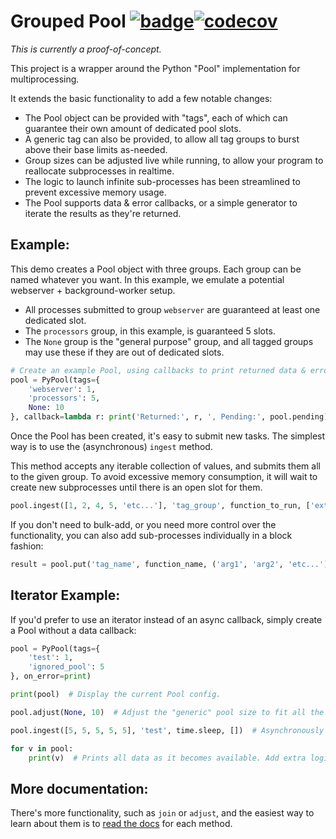 # Grouped Pool [![badge](https://action-badges.now.sh/shadowmoose/PyGroupedPool)](https://github.com/shadowmoose/PyGroupedPool/actions)[![codecov](https://codecov.io/gh/shadowmoose/PyGroupedPool/branch/master/graph/badge.svg)](https://codecov.io/gh/shadowmoose/PyGroupedPool)

*This is currently a proof-of-concept.*

This project is a wrapper around the Python "Pool" implementation for multiprocessing.

It extends the basic functionality to add a few notable changes:

+ The Pool object can be provided with "tags", each of which can guarantee their own amount of dedicated pool slots.
+ A generic tag can also be provided, to allow all tag groups to burst above their base limits as-needed.
+ Group sizes can be adjusted live while running, to allow your program to reallocate subprocesses in realtime.
+ The logic to launch infinite sub-processes has been streamlined to prevent excessive memory usage.
+ The Pool supports data & error callbacks, or a simple generator to iterate the results as they're returned.

## Example:

This demo creates a Pool object with three groups. Each group can be named whatever you want. 
In this example, we emulate a potential webserver + background-worker setup.

+ All processes submitted to group `webserver` are guaranteed at least one dedicated slot.
+ The `processors` group, in this example, is guaranteed 5 slots.
+ The `None` group is the "general purpose" group, and all tagged groups may use these if they are out of dedicated slots.
```python
# Create an example Pool, using callbacks to print returned data & errors.
pool = PyPool(tags={
    'webserver': 1,
    'processors': 5,
    None: 10
}, callback=lambda r: print('Returned:', r, ', Pending:', pool.pending), on_error=print)
```

Once the Pool has been created, it's easy to submit new tasks. The simplest way is to use the (asynchronous) `ingest` method.

This method accepts any iterable collection of values, and submits them all to the given group.
To avoid excessive memory consumption, it will wait to create new subprocesses until there is an open slot for them.

```python
pool.ingest([1, 2, 4, 5, 'etc...'], 'tag_group', function_to_run, ['extra_func_arguments'])
```

If you don't need to bulk-add, or you need more control over the functionality, you can also add sub-processes individually in a block fashion:

```python
result = pool.put('tag_name', function_name, ('arg1', 'arg2', 'etc...'))  # A result object is returned, just in case you want to handle it without a callback.
```

## Iterator Example:
If you'd prefer to use an iterator instead of an async callback, simply create a Pool without a data callback:
```python
pool = PyPool(tags={
    'test': 1,
    'ignored_pool': 5
}, on_error=print)

print(pool)  # Display the current Pool config.

pool.adjust(None, 10)  # Adjust the "generic" pool size to fit all the upcoming threads, to run them concurrently.

pool.ingest([5, 5, 5, 5, 5], 'test', time.sleep, [])  # Asynchronously run a subprocess for each value, using util function.

for v in pool:
    print(v)  # Prints all data as it becomes available. Add extra logic to exit, or this will wait for any new data.
```
## More documentation:
There's more functionality, such as `join` or `adjust`, and the easiest way to learn about them is to [read the docs](./pool.py) for each method.
